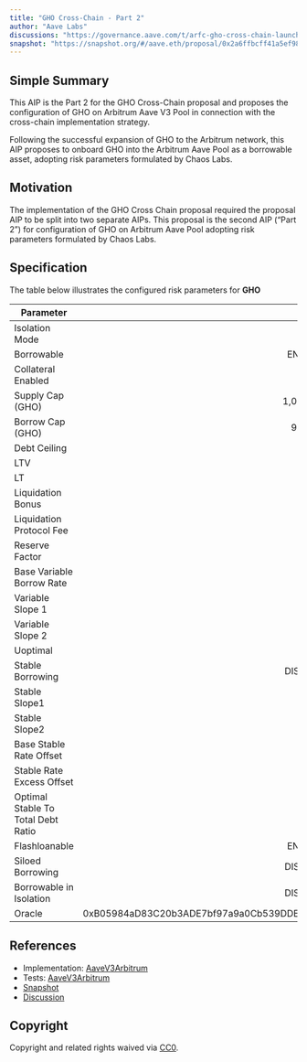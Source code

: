 ```yaml
---
title: "GHO Cross-Chain - Part 2"
author: "Aave Labs"
discussions: "https://governance.aave.com/t/arfc-gho-cross-chain-launch/17616"
snapshot: "https://snapshot.org/#/aave.eth/proposal/0x2a6ffbcff41a5ef98b7542f99b207af9c1e79e61f859d0a62f3bf52d3280877a"
---
```


## Simple Summary

This AIP is the Part 2 for the GHO Cross-Chain proposal and proposes the configuration of GHO on Arbitrum Aave V3 Pool in connection with the cross-chain implementation strategy.

Following the successful expansion of GHO to the Arbitrum network, this AIP proposes to onboard GHO into the Arbitrum Aave Pool as a borrowable asset, adopting risk parameters formulated by Chaos Labs.

## Motivation

The implementation of the GHO Cross Chain proposal required the proposal AIP to be split into two separate AIPs. This proposal is the second AIP (“Part 2”) for configuration of GHO on Arbitrum Aave Pool adopting risk parameters formulated by Chaos Labs.

## Specification

The table below illustrates the configured risk parameters for **GHO**

| Parameter                          |                                      Value |
| ---------------------------------- | -----------------------------------------: |
| Isolation Mode                     |                                      false |
| Borrowable                         |                                    ENABLED |
| Collateral Enabled                 |                                      false |
| Supply Cap (GHO)                   |                                  1,000,000 |
| Borrow Cap (GHO)                   |                                    900,000 |
| Debt Ceiling                       |                                      USD 0 |
| LTV                                |                                        0 % |
| LT                                 |                                        0 % |
| Liquidation Bonus                  |                                        0 % |
| Liquidation Protocol Fee           |                                        0 % |
| Reserve Factor                     |                                       10 % |
| Base Variable Borrow Rate          |                                        0 % |
| Variable Slope 1                   |                                       12 % |
| Variable Slope 2                   |                                       65 % |
| Uoptimal                           |                                       90 % |
| Stable Borrowing                   |                                   DISABLED |
| Stable Slope1                      |                                        0 % |
| Stable Slope2                      |                                        0 % |
| Base Stable Rate Offset            |                                        0 % |
| Stable Rate Excess Offset          |                                        0 % |
| Optimal Stable To Total Debt Ratio |                                        0 % |
| Flashloanable                      |                                    ENABLED |
| Siloed Borrowing                   |                                   DISABLED |
| Borrowable in Isolation            |                                   DISABLED |
| Oracle                             | 0xB05984aD83C20b3ADE7bf97a9a0Cb539DDE28DBb |

## References

- Implementation: [AaveV3Arbitrum](https://github.com/bgd-labs/aave-proposals-v3/blob/c7161d8c68339faa78dbb10d6c4d0fce1256306f/src/20240613_AaveV3Arbitrum_GHOCrossChainLaunchPart2/AaveV3Arbitrum_GHOCrossChainLaunchPart2_20240613.sol)
- Tests: [AaveV3Arbitrum](https://github.com/bgd-labs/aave-proposals-v3/blob/c7161d8c68339faa78dbb10d6c4d0fce1256306f/src/20240613_AaveV3Arbitrum_GHOCrossChainLaunchPart2/AaveV3Arbitrum_GHOCrossChainLaunchPart2_20240613.t.sol)
- [Snapshot](https://snapshot.org/#/aave.eth/proposal/0x2a6ffbcff41a5ef98b7542f99b207af9c1e79e61f859d0a62f3bf52d3280877a)
- [Discussion](https://governance.aave.com/t/arfc-gho-cross-chain-launch/17616)

## Copyright

Copyright and related rights waived via [CC0](https://creativecommons.org/publicdomain/zero/1.0/).
